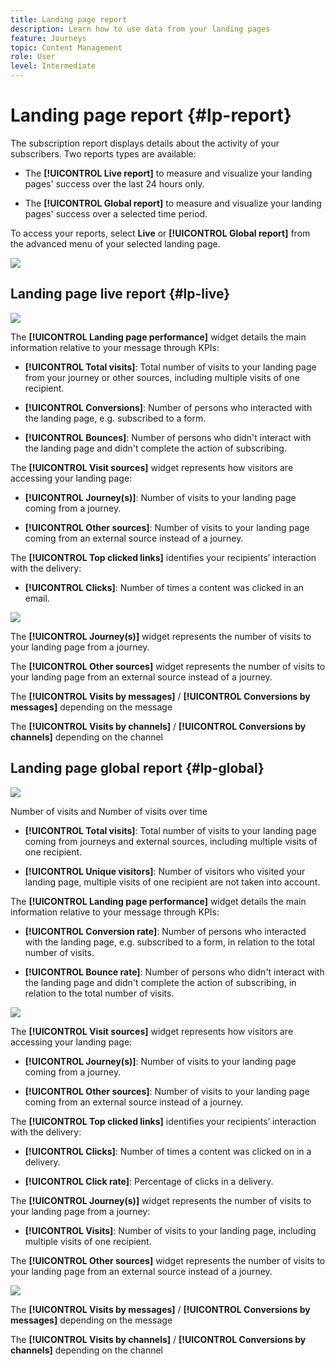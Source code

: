 ```yaml
---
title: Landing page report
description: Learn how to use data from your landing pages
feature: Journeys
topic: Content Management
role: User
level: Intermediate
---
```

# Landing page report {#lp-report}

The subscription report displays details about the activity of your subscribers. Two reports types are available:

* The **[!UICONTROL Live report]** to measure and visualize your landing pages' success over the last 24 hours only.

* The **[!UICONTROL Global report]** to measure and visualize your landing pages' success over a selected time period.

To access your reports, select **Live** or **[!UICONTROL Global report]** from the advanced menu of your selected landing page.

![](../assets/landing_page_report_1.png)

## Landing page live report {#lp-live}

![](../assets/landing_page_report_2.png)

The **[!UICONTROL Landing page performance]** widget details the main information relative to your message through KPIs:

* **[!UICONTROL Total visits]**: Total number of visits to your landing page from your journey or other sources, including multiple visits of one recipient. 

* **[!UICONTROL Conversions]**: Number of persons who interacted with the landing page, e.g. subscribed to a form. 

* **[!UICONTROL Bounces]**: Number of persons who didn't interact with the landing page and didn't complete the action of subscribing.

The **[!UICONTROL Visit sources]** widget represents how visitors are accessing your landing page:

* **[!UICONTROL Journey(s)]**: Number of visits to your landing page coming from a journey.

* **[!UICONTROL Other sources]**: Number of visits to your landing page coming from an external source instead of a journey.

The **[!UICONTROL Top clicked links]** identifies your recipients’ interaction with the delivery:

* **[!UICONTROL Clicks]**: Number of times a content was clicked in an email.

![](../assets/landing_page_report_3.png)

The **[!UICONTROL Journey(s)]** widget represents the number of visits to your landing page from a journey.

The **[!UICONTROL Other sources]** widget represents the number of visits to your landing page from an external source instead of a journey.

The **[!UICONTROL Visits by messages]** / **[!UICONTROL Conversions by messages]** depending on the message

The **[!UICONTROL Visits by channels]** / **[!UICONTROL Conversions by channels]** depending on the channel 

## Landing page global report {#lp-global}

![](../assets/landing_page_report_4.png)

Number of visits and Number of visits over time

* **[!UICONTROL Total visits]**: Total number of visits to your landing page coming from journeys and external sources, including multiple visits of one recipient.

* **[!UICONTROL Unique visitors]**: Number of visitors who visited your landing page, multiple visits of one recipient are not taken into account.

The **[!UICONTROL Landing page performance]** widget details the main information relative to your message through KPIs:

* **[!UICONTROL Conversion rate]**: Number of persons who interacted with the landing page, e.g. subscribed to a form, in relation to the total number of visits.

* **[!UICONTROL Bounce rate]**: Number of persons who didn't interact with the landing page and didn't complete the action of subscribing, in relation to the total number of visits.

![](../assets/landing_page_report_5.png)

The **[!UICONTROL Visit sources]** widget represents how visitors are accessing your landing page:

* **[!UICONTROL Journey(s)]**: Number of visits to your landing page coming from a journey.

* **[!UICONTROL Other sources]**: Number of visits to your landing page coming from an external source instead of a journey.

The **[!UICONTROL Top clicked links]** identifies your recipients’ interaction with the delivery:

* **[!UICONTROL Clicks]**: Number of times a content was clicked on in a delivery.

* **[!UICONTROL Click rate]**: Percentage of clicks in a delivery.

The **[!UICONTROL Journey(s)]** widget represents the number of visits to your landing page from a journey: 

* **[!UICONTROL Visits]**: Number of visits to your landing page, including multiple visits of one recipient.

The **[!UICONTROL Other sources]** widget represents the number of visits to your landing page from an external source instead of a journey.

![](../assets/landing_page_report_6.png)

The **[!UICONTROL Visits by messages]** / **[!UICONTROL Conversions by messages]** depending on the message

The **[!UICONTROL Visits by channels]** / **[!UICONTROL Conversions by channels]** depending on the channel 
